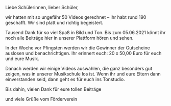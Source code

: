 Liebe Schülerinnen, lieber Schüler,

wir hatten mit so ungefähr 50 Videos gerechnet – ihr habt rund 190 geschafft. Wir sind platt und richtig begeistert.

Tausend Dank für so viel Spaß in Bild und Ton. Bis zum 05.06.2021 könnt ihr noch alle Beiträge hier in unserer Plattform hören und sehen.

In der Woche vor Pfingsten werden wir die Gewinner der Gutscheine auslosen und benachrichtigen. Ihr erinnert euch: 20 x 50,00 Euro für euch und eure Musik.

Danach werden wir einige Videos auswählen, die ganz besonders gut zeigen, was in unserer Musikschule los ist. Wenn ihr und eure Eltern dann einverstanden seid, dann geht es für euch ins Tonstudio.

Bis dahin, vielen Dank für eure tollen Beiträge

und viele Grüße vom
Förderverein
